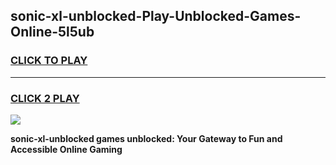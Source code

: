 
## sonic-xl-unblocked-Play-Unblocked-Games-Online-5l5ub
<h3>
<a href="https://premium76.site?title=sonic-xl-unblocked&ref=25A">CLICK TO PLAY</a></h3>
<hr>

<h3>
<a href="https://premium76.site?title=sonic-xl-unblocked&ref=25A">CLICK 2 PLAY</a>
  
</h3>

<a href="https://premium76.site?title=sonic-xl-unblocked&ref=25A"><img src="https://clearcache.store/games.png"></a>


**sonic-xl-unblocked games unblocked: Your Gateway to Fun and Accessible Online Gaming**
